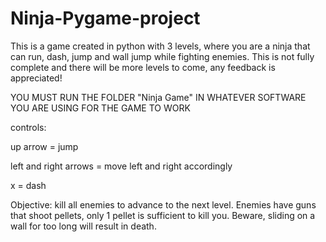 # Ninja-Pygame-project
This is a game created in python with 3 levels, where you are a ninja that can run, dash, jump and wall jump while fighting enemies. This is not fully complete and there will be more levels to come, any feedback is appreciated!

YOU MUST RUN THE FOLDER "Ninja Game" IN WHATEVER SOFTWARE YOU ARE USING FOR THE GAME TO WORK

controls:

up arrow = jump 

left and right arrows = move left and right accordingly 

x = dash

Objective: 
kill all enemies to advance to the next level. Enemies have guns that shoot pellets, only 1 pellet is sufficient to kill you. Beware, sliding on a wall for too long will result in death.
